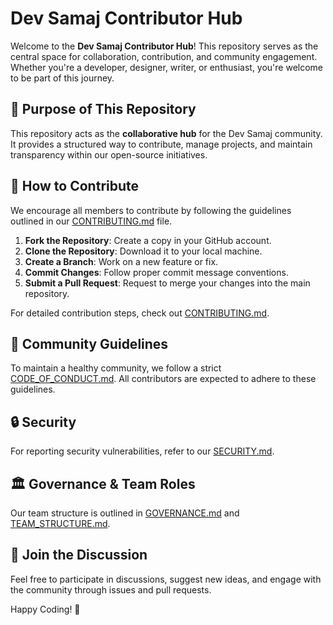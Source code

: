 # Dev Samaj Contributor Hub

Welcome to the **Dev Samaj Contributor Hub**! This repository serves as the central space for collaboration, contribution, and community engagement. Whether you're a developer, designer, writer, or enthusiast, you're welcome to be part of this journey.

## 📌 Purpose of This Repository
This repository acts as the **collaborative hub** for the Dev Samaj community. It provides a structured way to contribute, manage projects, and maintain transparency within our open-source initiatives.

## 🚀 How to Contribute
We encourage all members to contribute by following the guidelines outlined in our [CONTRIBUTING.md](CONTRIBUTING.md) file.

1. **Fork the Repository**: Create a copy in your GitHub account.
2. **Clone the Repository**: Download it to your local machine.
3. **Create a Branch**: Work on a new feature or fix.
4. **Commit Changes**: Follow proper commit message conventions.
5. **Submit a Pull Request**: Request to merge your changes into the main repository.

For detailed contribution steps, check out [CONTRIBUTING.md](CONTRIBUTING.md).

## 📜 Community Guidelines
To maintain a healthy community, we follow a strict [CODE_OF_CONDUCT.md](CODE_OF_CONDUCT.md). All contributors are expected to adhere to these guidelines.

## 🔒 Security
For reporting security vulnerabilities, refer to our [SECURITY.md](SECURITY.md).

## 🏛 Governance & Team Roles
Our team structure is outlined in [GOVERNANCE.md](GOVERNANCE.md) and [TEAM_STRUCTURE.md](TEAM_STRUCTURE.md).

## 💬 Join the Discussion
Feel free to participate in discussions, suggest new ideas, and engage with the community through issues and pull requests.

Happy Coding! 🎉


